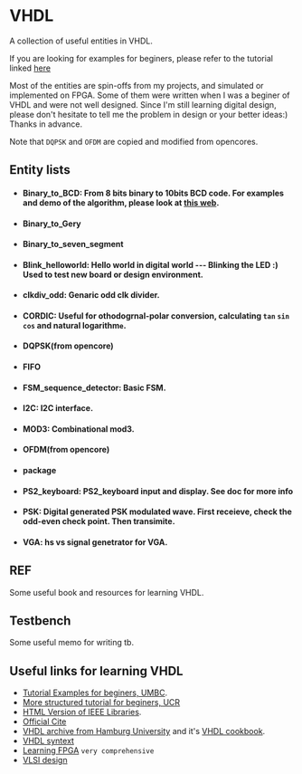 # VHDL
A collection of useful entities in VHDL. 

If you are looking for examples for beginers, please refer to the tutorial linked [here]( https://github.com/wangyipengw1p/VHDL/blob/master/README.md#useful-links-for-learning-vhdl)


Most of the entities are spin-offs from my projects, and simulated or implemented on FPGA. Some of them were written when I was a beginer of VHDL and were not well designed. Since I'm still learning digital design, please don't hesitate to tell me the problem in design or your better ideas:) 
Thanks in advance.

Note that ```DQPSK``` and ```OFDM``` are copied and  modified from opencores. 
## Entity lists
- #### Binary_to_BCD: From 8 bits binary to 10bits BCD code. For examples and demo of the algorithm, please look at [this web](http://www.johnloomis.org/ece314/notes/devices/binary_to_BCD/bin_to_bcd.html).
- #### Binary_to_Gery
- #### Binary_to_seven_segment
- #### Blink_helloworld: Hello world in digital world --- Blinking the LED :)  Used to test new board or design environment.
- #### clkdiv_odd: Genaric odd clk divider. 
- #### CORDIC: Useful for othodogrnal-polar conversion, calculating ```tan```  ```sin``` ```cos``` and natural logarithm```e```. 
- #### DQPSK(from opencore)
- #### FIFO
- #### FSM_sequence_detector: Basic FSM.
- #### I2C: I2C interface.
- #### MOD3: Combinational mod3.
- #### OFDM(from opencore)
- #### package
- #### PS2_keyboard: PS2_keyboard input and display. See doc for more info
- #### PSK: Digital generated PSK modulated wave. First receieve, check the odd-even check point. Then transimite.
- #### VGA: hs vs signal genetrator for VGA.

## REF 
Some useful book and resources for learning VHDL.

## Testbench
Some useful memo for writing tb.

## Useful links for learning VHDL
- [Tutorial Examples for beginers, UMBC](https://www.csee.umbc.edu/portal/help/VHDL/samples/samples.shtml).
- [More structured tutorial for beginers, UCR](http://esd.cs.ucr.edu/labs/tutorial/)
- [HTML Version of IEEE Libraries](https://www.cs.sfu.ca/~ggbaker/reference/std_logic/).
- [Official Cite](https://www.doulos.com/knowhow/vhdl_designers_guide/)
- [VHDL archive from Hamburg University](https://tams-www.informatik.uni-hamburg.de/vhdl/vhdl.html) and it's [VHDL cookbook](https://tams-www.informatik.uni-hamburg.de/vhdl/doc/cookbook/VHDL-Cookbook.pdf).
- [VHDL syntext](https://www.csee.umbc.edu/portal/help/VHDL/design.html)
- [Learning FPGA](https://www.fpga4fun.com/HDLtutorials.html) ```very comprehensive```
- [VLSI design](https://www.tutorialspoint.com/vlsi_design/index.htm)

